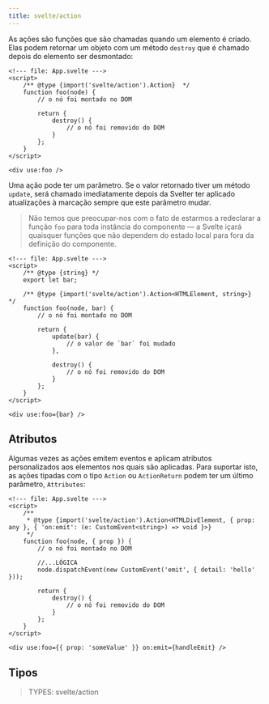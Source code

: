 ```yaml
---
title: svelte/action
---
```


As ações são funções que são chamadas quando um elemento é criado. Elas podem retornar um objeto com um método `destroy` que é chamado depois do elemento ser desmontado:

```svelte
<!--- file: App.svelte --->
<script>
	/** @type {import('svelte/action').Action}  */
	function foo(node) {
		// o nó foi montado no DOM

		return {
			destroy() {
				// o nó foi removido do DOM
			}
		};
	}
</script>

<div use:foo />
```

Uma ação pode ter um parâmetro. Se o valor retornado tiver um método `update`, será chamado imediatamente depois da Svelter ter aplicado atualizações à marcação sempre que este parâmetro mudar.

> Não temos que preocupar-nos com o fato de estarmos a redeclarar a função `foo` para toda instância do componente — a Svelte içará quaisquer funções que não dependem do estado local para fora da definição do componente.

```svelte
<!--- file: App.svelte --->
<script>
	/** @type {string} */
	export let bar;

	/** @type {import('svelte/action').Action<HTMLElement, string>}  */
	function foo(node, bar) {
		// o nó foi montado no DOM

		return {
			update(bar) {
				// o valor de `bar` foi mudado
			},

			destroy() {
				// o nó foi removido do DOM
			}
		};
	}
</script>

<div use:foo={bar} />
```

## Atributos

Algumas vezes as ações emitem eventos e aplicam atributos personalizados aos elementos nos quais são aplicadas. Para suportar isto, as ações tipadas com o tipo `Action` ou `ActionReturn` podem ter um último parâmetro, `Attributes`:

```svelte
<!--- file: App.svelte --->
<script>
	/**
	 * @type {import('svelte/action').Action<HTMLDivElement, { prop: any }, { 'on:emit': (e: CustomEvent<string>) => void }>}
	 */
	function foo(node, { prop }) {
		// o nó foi montado no DOM

		//...LÓGICA
		node.dispatchEvent(new CustomEvent('emit', { detail: 'hello' }));

		return {
			destroy() {
				// o nó foi removido do DOM
			}
		};
	}
</script>

<div use:foo={{ prop: 'someValue' }} on:emit={handleEmit} />
```

## Tipos

> TYPES: svelte/action

